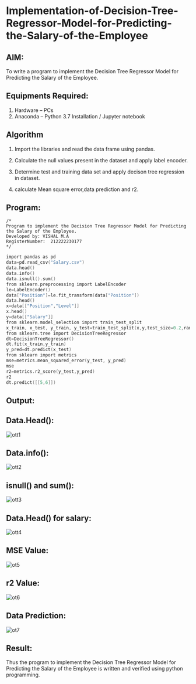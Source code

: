 # Implementation-of-Decision-Tree-Regressor-Model-for-Predicting-the-Salary-of-the-Employee

## AIM:
To write a program to implement the Decision Tree Regressor Model for Predicting the Salary of the Employee.

## Equipments Required:
1. Hardware – PCs
2. Anaconda – Python 3.7 Installation / Jupyter notebook

## Algorithm
1. Import the libraries and read the data frame using pandas.
 
2. Calculate the null values present in the dataset and apply label encoder.
 
3. Determine test and training data set and apply decison tree regression in dataset.
 
4. calculate Mean square error,data prediction and r2.

## Program:
```
/*
Program to implement the Decision Tree Regressor Model for Predicting the Salary of the Employee.
Developed by: VISHAL M.A
RegisterNumber:  212222230177
*/
```
```c
import pandas as pd
data=pd.read_csv("Salary.csv")
data.head()
data.info()
data.isnull().sum()
from sklearn.preprocessing import LabelEncoder
le=LabelEncoder()
data["Position"]=le.fit_transform(data["Position"])
data.head()
x=data[["Position","Level"]]
x.head()
y=data[["Salary"]]
from sklearn.model_selection import train_test_split
x_train, x_test, y_train, y_test=train_test_split(x,y,test_size=0.2,random_state=2)
from sklearn.tree import DecisionTreeRegressor
dt=DecisionTreeRegressor()
dt.fit(x_train,y_train)
y_pred=dt.predict(x_test)
from sklearn import metrics
mse=metrics.mean_squared_error(y_test, y_pred)
mse
r2=metrics.r2_score(y_test,y_pred)
r2
dt.predict([[5,6]])
```

## Output:
## Data.Head():
![ott1](https://github.com/vishal21004/Implementation-of-Decision-Tree-Regressor-Model-for-Predicting-the-Salary-of-the-Employee/assets/119560110/a38d26c5-91b5-4753-bf15-f4a20f6b687b)




## Data.info():

![ott2](https://github.com/vishal21004/Implementation-of-Decision-Tree-Regressor-Model-for-Predicting-the-Salary-of-the-Employee/assets/119560110/f50de7a7-93c2-4dca-9f53-5fd885edc136)



## isnull() and sum():

![ott3](https://github.com/vishal21004/Implementation-of-Decision-Tree-Regressor-Model-for-Predicting-the-Salary-of-the-Employee/assets/119560110/472e96ca-3ba1-47d1-bb1d-87675a3c0233)



## Data.Head() for salary:
![ott4](https://github.com/vishal21004/Implementation-of-Decision-Tree-Regressor-Model-for-Predicting-the-Salary-of-the-Employee/assets/119560110/8d408696-7586-426e-8859-9528c8dd94ca)




## MSE Value:
![ot5](https://github.com/vishal21004/Implementation-of-Decision-Tree-Regressor-Model-for-Predicting-the-Salary-of-the-Employee/assets/119560110/ea307d1f-f5b9-4ce3-a84f-3cfa61ee9991)



## r2 Value:
![ot6](https://github.com/vishal21004/Implementation-of-Decision-Tree-Regressor-Model-for-Predicting-the-Salary-of-the-Employee/assets/119560110/cdce43be-5386-4ac1-afd0-41d091a3e2b7)



## Data Prediction:
![ot7](https://github.com/vishal21004/Implementation-of-Decision-Tree-Regressor-Model-for-Predicting-the-Salary-of-the-Employee/assets/119560110/4125e73d-dda2-4ed5-bbd8-378ce0998c6f)




## Result:
Thus the program to implement the Decision Tree Regressor Model for Predicting the Salary of the Employee is written and verified using python programming.
